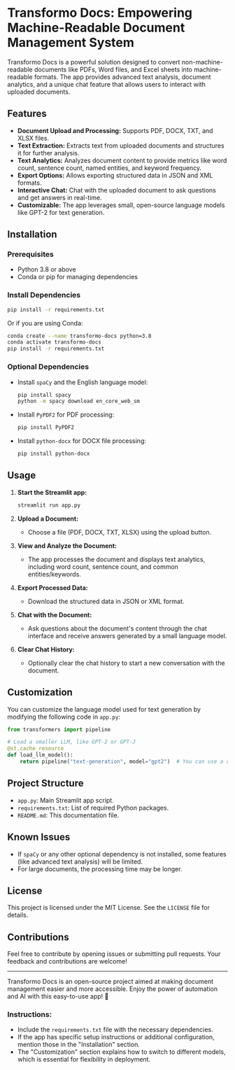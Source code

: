 
# Transformo Docs: Empowering Machine-Readable Document Management System

Transformo Docs is a powerful solution designed to convert non-machine-readable documents like PDFs, Word files, and Excel sheets into machine-readable formats. The app provides advanced text analysis, document analytics, and a unique chat feature that allows users to interact with uploaded documents.

## Features

- **Document Upload and Processing:** Supports PDF, DOCX, TXT, and XLSX files.
- **Text Extraction:** Extracts text from uploaded documents and structures it for further analysis.
- **Text Analytics:** Analyzes document content to provide metrics like word count, sentence count, named entities, and keyword frequency.
- **Export Options:** Allows exporting structured data in JSON and XML formats.
- **Interactive Chat:** Chat with the uploaded document to ask questions and get answers in real-time.
- **Customizable:** The app leverages small, open-source language models like GPT-2 for text generation.

## Installation

### Prerequisites

- Python 3.8 or above
- Conda or pip for managing dependencies

### Install Dependencies

```bash
pip install -r requirements.txt
```

Or if you are using Conda:

```bash
conda create --name transformo-docs python=3.8
conda activate transformo-docs
pip install -r requirements.txt
```

### Optional Dependencies

- Install `spaCy` and the English language model:
  ```bash
  pip install spacy
  python -m spacy download en_core_web_sm
  ```
- Install `PyPDF2` for PDF processing:
  ```bash
  pip install PyPDF2
  ```
- Install `python-docx` for DOCX file processing:
  ```bash
  pip install python-docx
  ```

## Usage

1. **Start the Streamlit app:**

   ```bash
   streamlit run app.py
   ```

2. **Upload a Document:**
   - Choose a file (PDF, DOCX, TXT, XLSX) using the upload button.

3. **View and Analyze the Document:**
   - The app processes the document and displays text analytics, including word count, sentence count, and common entities/keywords.

4. **Export Processed Data:**
   - Download the structured data in JSON or XML format.

5. **Chat with the Document:**
   - Ask questions about the document's content through the chat interface and receive answers generated by a small language model.

6. **Clear Chat History:**
   - Optionally clear the chat history to start a new conversation with the document.

## Customization

You can customize the language model used for text generation by modifying the following code in `app.py`:

```python
from transformers import pipeline

# Load a smaller LLM, like GPT-2 or GPT-J
@st.cache_resource
def load_llm_model():
    return pipeline("text-generation", model="gpt2")  # You can use a different model if needed
```

## Project Structure

- `app.py`: Main Streamlit app script.
- `requirements.txt`: List of required Python packages.
- `README.md`: This documentation file.

## Known Issues

- If `spaCy` or any other optional dependency is not installed, some features (like advanced text analysis) will be limited.
- For large documents, the processing time may be longer.

## License

This project is licensed under the MIT License. See the `LICENSE` file for details.

## Contributions

Feel free to contribute by opening issues or submitting pull requests. Your feedback and contributions are welcome!

---

Transformo Docs is an open-source project aimed at making document management easier and more accessible. Enjoy the power of automation and AI with this easy-to-use app! 🚀


### Instructions:
- Include the `requirements.txt` file with the necessary dependencies.
- If the app has specific setup instructions or additional configuration, mention those in the "Installation" section.
- The "Customization" section explains how to switch to different models, which is essential for flexibility in deployment.
